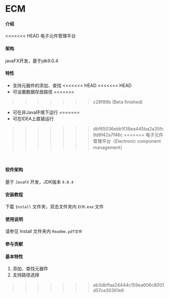 # ECM

#### 介绍
<<<<<<< HEAD
电子元件管理平台

#### 架构
javaFX开发，基于jdk9.0.4

#### 特性
- 支持元器件的添加、查找
<<<<<<< HEAD
<<<<<<< HEAD
- 可设置数据存放路径
=======
>>>>>>> c28f89b (Beta finished)
- 可在非Java环境下运行
=======
- 可在IDEA上直接运行
>>>>>>> dbf65036ebb1f38ea445ba2a35fc9d8f42a7f46c
=======
电子元件管理平台（Electronic component management）
<br>

#### 软件架构
基于 `JavaFX` 开发，JDK版本 `9.0.4`


#### 安装教程

下载 `Install` 文件夹，双击文件夹内 `ECM.exe` 文件

#### 使用说明

请参见 Install 文件夹内 `Readme.pdf文件`

#### 参与贡献


#### 基本特性
1. 添加、查找元器件
2. 支持路径选择
>>>>>>> ab3dbffaa24444c159ea606c8001d57ce30361e6

